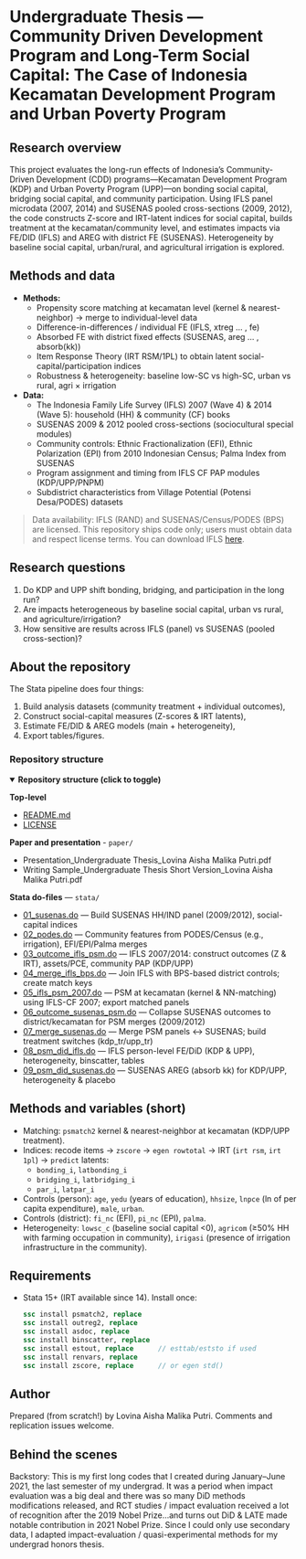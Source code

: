 # Undergraduate Thesis —  Community Driven Development Program and Long-Term Social Capital: The Case of Indonesia Kecamatan Development Program and Urban Poverty Program

## Research overview
This project evaluates the long-run effects of Indonesia’s Community-Driven Development (CDD) programs—Kecamatan Development Program (KDP) and Urban Poverty Program (UPP)—on bonding social capital, bridging social capital, and community participation. Using IFLS panel microdata (2007, 2014) and SUSENAS pooled cross-sections (2009, 2012), the code constructs Z-score and IRT-latent indices for social capital, builds treatment at the kecamatan/community level, and estimates impacts via FE/DID (IFLS) and AREG with district FE (SUSENAS). Heterogeneity by baseline social capital, urban/rural, and agricultural irrigation is explored. 

## Methods and data
* **Methods:** 
  * Propensity score matching at kecamatan level (kernel & nearest-neighbor) → merge to individual-level data
  * Difference-in-differences / individual FE (IFLS, xtreg … , fe)
  * Absorbed FE with district fixed effects (SUSENAS, areg … , absorb(kk))
  * Item Response Theory (IRT RSM/1PL) to obtain latent social-capital/participation indices
  * Robustness & heterogeneity: baseline low-SC vs high-SC, urban vs rural, agri × irrigation
* **Data:**
  * The Indonesia Family Life Survey (IFLS) 2007 (Wave 4) & 2014 (Wave 5): household (HH) & community (CF) books
  * SUSENAS 2009 & 2012 pooled cross-sections (sociocultural special modules)
  * Community controls: Ethnic Fractionalization (EFI), Ethnic Polarization (EPI) from 2010 Indonesian Census; Palma Index from SUSENAS
  * Program assignment and timing from IFLS CF PAP modules (KDP/UPP/PNPM)
  * Subdistrict characteristics from Village Potential (Potensi Desa/PODES) datasets

>Data availability: IFLS (RAND) and SUSENAS/Census/PODES (BPS) are licensed. This repository ships code only; users must obtain data and respect license terms. You can download IFLS [here](https://www.rand.org/well-being/social-and-behavioral-policy/data/FLS/IFLS.html). 

## Research questions
1. Do KDP and UPP shift bonding, bridging, and participation in the long run?
2. Are impacts heterogeneous by baseline social capital, urban vs rural, and agriculture/irrigation?
3. How sensitive are results across IFLS (panel) vs SUSENAS (pooled cross-section)?

## About the repository
The Stata pipeline does four things:
1. Build analysis datasets (community treatment + individual outcomes),
2. Construct social-capital measures (Z-scores & IRT latents),
3. Estimate FE/DID & AREG models (main + heterogeneity),
4. Export tables/figures.

### Repository structure
<details open>
  <summary><b>Repository structure (click to toggle)</b></summary>

**Top-level**
- [README.md](README.md)
- [LICENSE](LICENSE)

**Paper and presentation** - `paper/`
- Presentation_Undergraduate Thesis_Lovina Aisha Malika Putri.pdf
- Writing Sample_Undergraduate Thesis Short Version_Lovina Aisha Malika Putri.pdf

**Stata do-files** — `stata/`
- [01_susenas.do](stata/01_susenas.do) — Build SUSENAS HH/IND panel (2009/2012), social-capital indices  
- [02_podes.do](stata/02_podes.do) — Community features from PODES/Census (e.g., irrigation), EFI/EPI/Palma merges
- [03_outcome_ifls_psm.do](stata/03_outcome_ifls_psm.do) — IFLS 2007/2014: construct outcomes (Z & IRT), assets/PCE, community PAP (KDP/UPP)
- [04_merge_ifls_bps.do](stata/04_merge_ifls_bps.do) — Join IFLS with BPS-based district controls; create match keys  
- [05_ifls_psm_2007.do](stata/05_ifls_psm_2007.do) — PSM at kecamatan (kernel & NN-matching) using IFLS-CF 2007; export matched panels
- [06_outcome_susenas_psm.do](stata/06_outcome_susenas_psm.do) — Collapse SUSENAS outcomes to district/kecamatan for PSM merges (2009/2012)
- [07_merge_susenas.do](stata/07_merge_susenas.do) — Merge PSM panels ↔ SUSENAS; build treatment switches (kdp_tr/upp_tr)
- [08_psm_did_ifls.do](stata/08_psm_did_ifls.do) — IFLS person-level FE/DiD (KDP & UPP), heterogeneity, binscatter, tables  
- [09_psm_did_susenas.do](stata/09_psm_did_susenas.do) — SUSENAS AREG (absorb kk) for KDP/UPP, heterogeneity & placebo
</details>

## Methods and variables (short)
* Matching: `psmatch2` kernel & nearest-neighbor at kecamatan (KDP/UPP treatment).
* Indices: recode items → `zscore` → `egen rowtotal` → IRT (`irt rsm`, `irt 1pl`) → `predict` latents:
  * `bonding_i`, `latbonding_i`
  * `bridging_i`, `latbridging_i`
  * `par_i`, `latpar_i`
* Controls (person): `age`, `yedu` (years of education), `hhsize`, `lnpce` (ln of per capita expenditure), `male`, `urban`.
* Controls (district): `fi_nc` (EFI), `pi_nc` (EPI), `palma`.
* Heterogeneity: `lowsc_c` (baseline social capital <0), `agricom` (≥50% HH with farming occupation in community), `irigasi` (presence of irrigation infrastructure in the community).

## Requirements
- Stata 15+ (IRT available since 14). Install once:
  ```stata
  ssc install psmatch2, replace
  ssc install outreg2, replace
  ssc install asdoc, replace
  ssc install binscatter, replace
  ssc install estout, replace      // esttab/eststo if used
  ssc install renvars, replace
  ssc install zscore, replace      // or egen std()

## Author
Prepared (from scratch!) by Lovina Aisha Malika Putri. Comments and replication issues welcome. 

## Behind the scenes
Backstory: This is my first long codes that I created during January–June 2021, the last semester of my undergrad. It was a period when impact evaluation was a big deal and there was so many DiD methods modifications released, and RCT studies / impact evaluation received a lot of recognition after the 2019 Nobel Prize...and turns out DiD & LATE made notable contribution in 2021 Nobel Prize. Since I could only use secondary data, I adapted impact-evaluation / quasi-experimental methods for my undergrad honors thesis.
